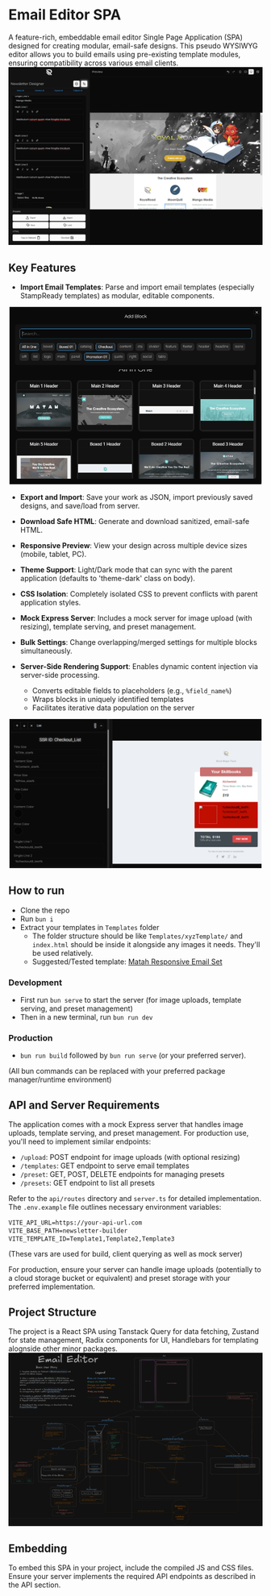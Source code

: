 # Email Editor SPA

A feature-rich, embeddable email editor Single Page Application (SPA) designed for creating modular, email-safe designs. This pseudo WYSIWYG editor allows you to build emails using pre-existing template modules, ensuring compatibility across various email clients.
![Email Editor](docs/Primary.png)

## Key Features

- **Import Email Templates**: Parse and import email templates (especially StampReady templates) as modular, editable components.

<div align="center"><img src="docs/AddModules.png" width="500" alt="Add Block"></div>

- **Export and Import**: Save your work as JSON, import previously saved designs, and save/load from server.

- **Download Safe HTML**: Generate and download sanitized, email-safe HTML.

- **Responsive Preview**: View your design across multiple device sizes (mobile, tablet, PC).

- **Theme Support**: Light/Dark mode that can sync with the parent application (defaults to 'theme-dark' class on body).

- **CSS Isolation**: Completely isolated CSS to prevent conflicts with parent application styles.

- **Mock Express Server**: Includes a mock server for image upload (with resizing), template serving, and preset management.

- **Bulk Settings**: Change overlapping/merged settings for multiple blocks simultaneously.

- **Server-Side Rendering Support**: Enables dynamic content injection via server-side processing.
  - Converts editable fields to placeholders (e.g., `%field_name%`)
  - Wraps blocks in uniquely identified templates
  - Facilitates iterative data population on the server

<div align="center"><img src="docs/SSR.png" width="500" alt="SSR Support"></div>

## How to run

- Clone the repo
- Run `bun i`
- Extract your templates in `Templates` folder
  - The folder structure should be like `Templates/xyzTemplate/` and `index.html` should be inside it alongside any images it needs. They'll be used relatively.
  - Suggested/Tested template: [Matah Responsive Email Set](https://themeforest.net/item/matah-responsive-email-set/10569882)

### Development

- First run `bun serve` to start the server (for image uploads, template serving, and preset management)
- Then in a new terminal, run `bun run dev`

### Production

- `bun run build` followed by `bun run serve` (or your preferred server).

(All bun commands can be replaced with your preferred package manager/runtime environment)

## API and Server Requirements

The application comes with a mock Express server that handles image uploads, template serving, and preset management. For production use, you'll need to implement similar endpoints:

- `/upload`: POST endpoint for image uploads (with optional resizing)
- `/templates`: GET endpoint to serve email templates
- `/preset`: GET, POST, DELETE endpoints for managing presets
- `/presets`: GET endpoint to list all presets

Refer to the `api/routes` directory and `server.ts` for detailed implementation. The `.env.example` file outlines necessary environment variables:

```
VITE_API_URL=https://your-api-url.com
VITE_BASE_PATH=newsletter-builder
VITE_TEMPLATE_ID=Template1,Template2,Template3
```

(These vars are used for build, client querying as well as mock server)

For production, ensure your server can handle image uploads (potentially to a cloud storage bucket or equivalent) and preset storage with your preferred implementation.

## Project Structure

The project is a React SPA using Tanstack Query for data fetching, Zustand for state management, Radix components for UI, Handlebars for templating alognside other minor packages.
![Project Structure](docs/ProjectStructure.png)

## Embedding

To embed this SPA in your project, include the compiled JS and CSS files. Ensure your server implements the required API endpoints as described in the API section.
